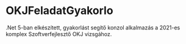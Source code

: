 # OKJFeladatGyakorlo
.Net 5-ban elkészített, gyakorlást segítő konzol alkalmazás a 2021-es komplex Szoftverfejlesztő OKJ vizsgához. 
